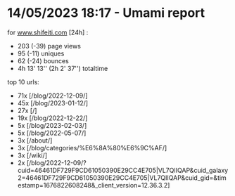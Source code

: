 # 14/05/2023 18:17 - Umami report
for www.shifeiti.com [24h] :

 - 203 (-39) page views
 - 95 (-11) uniques
 - 62 (-24) bounces
 - 4h 13' 13'' (2h 2' 37'') totaltime


top 10 urls:
 - 71x [/blog/2022-12-09/]
 - 45x [/blog/2023-01-12/]
 - 27x [/]
 - 19x [/blog/2022-12-22/]
 - 5x [/blog/2023-02-03/]
 - 5x [/blog/2022-05-07/]
 - 3x [/about/]
 - 3x [/blog/categories/%E6%8A%80%E6%9C%AF/]
 - 3x [/wiki/]
 - 2x [/blog/2022-12-09/?cuid=46461DF729F9CD61050390E29CC4E705|VL7QIIQAP&cuid_galaxy2=46461DF729F9CD61050390E29CC4E705|VL7QIIQAP&cuid_gid=&timestamp=1676822608248&_client_version=12.36.3.2]


